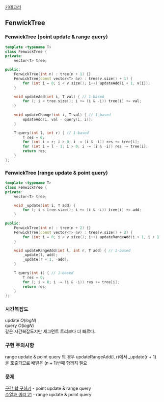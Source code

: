 [카테고리](/README.md)
## FenwickTree
### FenwickTree (point update & range query)
```cpp
template <typename T>
class FenwickTree {
private:
    vector<T> tree;

public:
    FenwickTree(int n) : tree(n + 1) {}
    FenwickTree(const vector<T> &v) : tree(v.size() + 1) {
        for (int i = 0; i < v.size(); i++) updateAdd(i + 1, v[i]);
    }

    void updateAdd(int i, T val) { // 1-based
        for (; i < tree.size(); i += (i & -i)) tree[i] += val;
    }
    
    void updateChange(int i, T val) { // 1-based
        updateAdd(i, val - query(i, i));
    }

    T query(int l, int r) { // 1-based
        T res = 0;
        for (int i = r; i > 0; i -= (i & -i)) res += tree[i];
        for (int i = l - 1; i > 0; i -= (i & -i)) res -= tree[i];
        return res;
    }
};
```

### FenwickTree (range update & point query)
```cpp
template <typename T>
class FenwickTree {
private:
    vector<T> tree;

    void _update(int i, T add) {
        for (; i < tree.size(); i += (i & -i)) tree[i] += add;
    }

public:
    FenwickTree(int n) : tree(n + 2) {}
    FenwickTree(const vector<T> &v) : tree(v.size() + 2) {
        for (int i = 0; i < v.size(); i++) updateRangeAdd(i + 1, i + 1, v[i]);
    }

    void updateRangeAdd(int l, int r, T add) { // 1-based
        _update(l, add);
        _update(r + 1, -add);
    }

    T query(int i) { // 1-based
        T res = 0;
        for (; i > 0; i -= (i & -i)) res += tree[i];
        return res;
    }
};
```
### 시간복잡도
update $O(logN)$   
query $O(logN)$   
같은 시간복잡도지만 세그먼트 트리보다 더 빠르다.

### 구현 주의사항
range update & point query 의 경우 updateRangeAdd(l, r)에서 _update(r + 1)을 호출되므로 배열은 (n + 1)번째 항까지 필요

### 문제
[구간 합 구하기](https://www.acmicpc.net/problem/2042) - point update & range query   
[수열과 쿼리 21](https://www.acmicpc.net/problem/16975) - range update & point query
